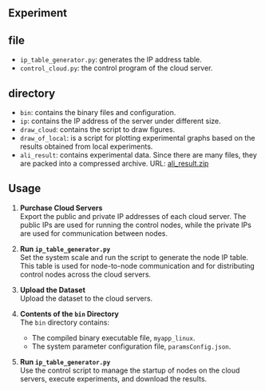 

## Experiment

## file
- `ip_table_generator.py`: generates the IP address table.
- `control_cloud.py`: the control program of the cloud server.

## directory
- `bin`: contains the binary files and configuration.
- `ip`: contains the IP address of the server under different size.
- `draw_cloud`: contains the script to draw figures.
- `draw_of_local`: is a script for plotting experimental graphs based on the results obtained from local experiments.
- `ali_result`: contains experimental data. Since there are many files, they are packed into a compressed archive. URL: [ali_result.zip](https://drive.google.com/file/d/1PuqvrviE9m8Kz-y5-H5CNMKUNfuPzhFl/view?usp=sharing)



## Usage


1. **Purchase Cloud Servers**  
   Export the public and private IP addresses of each cloud server. The public IPs are used for running the control nodes, while the private IPs are used for communication between nodes.

2. **Run `ip_table_generator.py`**  
   Set the system scale and run the script to generate the node IP table. This table is used for node-to-node communication and for distributing control nodes across the cloud servers.

3. **Upload the Dataset**  
   Upload the dataset to the cloud servers.

4. **Contents of the `bin` Directory**  
   The `bin` directory contains:
    - The compiled binary executable file, `myapp_linux`.
    - The system parameter configuration file, `paramsConfig.json`.

5. **Run `ip_table_generator.py`**  
   Use the control script to manage the startup of nodes on the cloud servers, execute experiments, and download the results.



